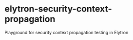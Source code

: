 # elytron-security-context-propagation
Playground for security context propagation testing in Elytron
